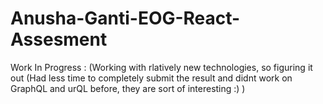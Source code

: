 # Anusha-Ganti-EOG-React-Assesment
Work In Progress : (Working with rlatively new technologies, so figuring it out (Had less time to completely submit the result and didnt work on GraphQL and urQL before, they are sort of interesting :) )
